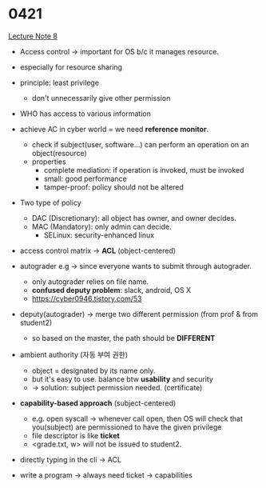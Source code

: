 # 0421

[Lecture Note 8](../lecture-notes/Lecture%208%20Slides.pdf)

- Access control -> important for OS b/c it manages resource.
- especially for resource sharing
- principle: least privilege
  - don't unnecessarily give other permission
- WHO has access to various information
- achieve AC in cyber world = we need **reference monitor**.
  - check if subject(user, software...) can perform an operation on an object(resource)
  - properties
    - complete mediation: if operation is invoked, must be invoked
    - small: good performance
    - tamper-proof: policy should not be altered
- Two type of policy
  - DAC (Discretionary): all object has owner, and owner decides.
  - MAC (Mandatory): only admin can decide.
    - SELinux: security-enhanced linux
- access control matrix -> **ACL** (object-centered)
- autograder e.g -> since everyone wants to submit through autograder.
  - only autograder relies on file name.
  - **confused deputy problem**: slack, android, OS X
  - https://cyber0946.tistory.com/53
- deputy(autograder) -> merge two different permission (from prof & from student2)
  - so based on the master, the path should be **DIFFERENT**
- ambient authority (자동 부여 권한)
  - object = designated by its name only.
  - but it's easy to use. balance btw **usability** and security
  - -> solution: subject permission needed. (certificate)
- **capability-based approach** (subject-centered)
  - e.g. open syscall -> whenever call open, then OS will check that you(subject) are permissioned to have the given privilege
  - file descriptor is like **ticket**
  - <grade.txt, w> will not be issued to student2.
  
- directly typing in the cli -> ACL
- write a program -> always need ticket -> capabilities
